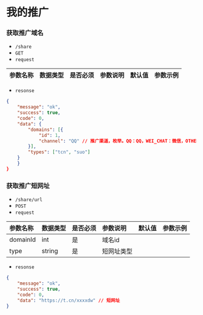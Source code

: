 # 我的推广
### 获取推广域名
- `/share`
- `GET`
- `request`

| 参数名称 | 数据类型 | 是否必须 |参数说明|默认值|参数示例|
| :-----| :---- | :---- | :---- | :---- | :---- |


- `resonse`
```json
{
    "message": "ok",
    "success": true,
    "code": 0,
    "data": {
        "domains": [{
            "id": 1,
            "channel": "QQ" // 推广渠道，枚举。QQ：QQ，WEI_CHAT：微信，OTHER：其他
        }],
        "types": ["tcn", "suo"]
    }
    }
}
```

### 获取推广短网址
- `/share/url`
- `POST`
- `request`

| 参数名称 | 数据类型 | 是否必须 |参数说明|默认值|参数示例|
| :-----| :---- | :---- | :---- | :---- | :---- |
|domainId|int|是|域名id|||
|type|string|是|短网址类型|||

- `resonse`
```json
{
    "message": "ok",
    "success": true,
    "code": 0,
    "data": "https://t.cn/xxxxdw" // 短网址
}
```